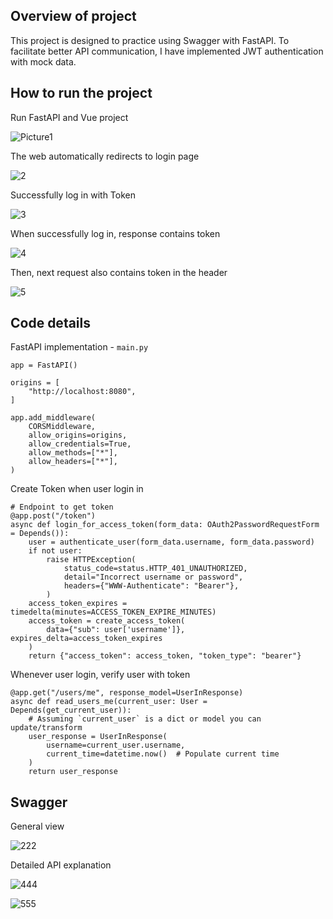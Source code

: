## Overview of project
This project is designed to practice using Swagger with FastAPI. To facilitate better API communication, I have implemented JWT authentication with mock data.

## How to run the project
Run FastAPI and Vue project

![Picture1](https://github.com/inhwaS/swagger/assets/66104189/fedaf59a-fa6b-41d3-9439-30fedaba6480)

The web automatically redirects to login page

![2](https://github.com/inhwaS/swagger/assets/66104189/841bc980-d094-4324-a2bb-eb230da05f46)

Successfully log in with Token

![3](https://github.com/inhwaS/swagger/assets/66104189/e0ea2345-9689-411e-8ab1-acf2346eaf56)

When successfully log in, response contains token

![4](https://github.com/inhwaS/swagger/assets/66104189/8cb839da-3825-491e-9f5e-d272ea88769b)

Then, next request also contains token in the header

![5](https://github.com/inhwaS/swagger/assets/66104189/dabb4989-b3ea-40ed-864b-b5f6e595e4ed)

## Code details
FastAPI implementation - `main.py`
```
app = FastAPI()

origins = [
    "http://localhost:8080",
]

app.add_middleware(
    CORSMiddleware,
    allow_origins=origins,
    allow_credentials=True,
    allow_methods=["*"],
    allow_headers=["*"],
)
```

Create Token when user login in
```
# Endpoint to get token
@app.post("/token")
async def login_for_access_token(form_data: OAuth2PasswordRequestForm = Depends()):
    user = authenticate_user(form_data.username, form_data.password)
    if not user:
        raise HTTPException(
            status_code=status.HTTP_401_UNAUTHORIZED,
            detail="Incorrect username or password",
            headers={"WWW-Authenticate": "Bearer"},
        )
    access_token_expires = timedelta(minutes=ACCESS_TOKEN_EXPIRE_MINUTES)
    access_token = create_access_token(
        data={"sub": user['username']}, expires_delta=access_token_expires
    )
    return {"access_token": access_token, "token_type": "bearer"}
```

Whenever user login, verify user with token
```
@app.get("/users/me", response_model=UserInResponse)
async def read_users_me(current_user: User = Depends(get_current_user)):
    # Assuming `current_user` is a dict or model you can update/transform
    user_response = UserInResponse(
        username=current_user.username,
        current_time=datetime.now()  # Populate current time
    )
    return user_response
```

## Swagger
General view

![222](https://github.com/inhwaS/swagger/assets/66104189/db8e5502-6e43-4a26-a7ad-0daf0ca1cdda)
 
Detailed API explanation

![444](https://github.com/inhwaS/swagger/assets/66104189/e66e6d23-a4fd-4e2a-8f6d-fc3981161a00)

![555](https://github.com/inhwaS/swagger/assets/66104189/93117f18-4ab0-4726-a5d5-b9a569db1072)


